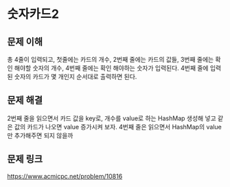 # 숫자카드2

## 문제 이해
총 4줄이 입력되고, 첫줄에는 카드의 개수, 
2번째 줄에는 카드의 값들,
3번째 줄에는 확인 해야할 숫자의 개수,
4번째 줄에는 확인 해야하는 숫자가 입력된다.
4번째 줄에 입력된 숫자의 카드가 몇 개인지 순서대로
출력하면 된다.

## 문제 해결
2번째 줄을 읽으면서 카드 값을 key로, 개수를 value로 하는
HashMap 생성해 넣고 같은 값의 카드가 나오면 value 증가시켜 보자.
4번째 줄은 읽으면서 HashMap의 value 만 추가해주면 되지 않을까

## 문제 링크
https://www.acmicpc.net/problem/10816
